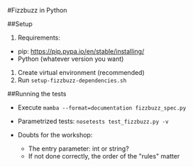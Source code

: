 #Fizzbuzz in Python

##Setup
1. Requirements:
  * pip:    https://pip.pypa.io/en/stable/installing/
  * Python (whatever version you want)
1. Create virtual environment (recommended)
2. Run `setup-fizzbuzz-dependencies.sh`


##Running the tests
* Execute `mamba --format=documentation fizzbuzz_spec.py`
* Parametrized tests: `nosetests test_fizzbuzz.py -v`


* Doubts for the workshop:
  * The entry parameter: int or string?
  * If not done correctly, the order of the "rules" matter